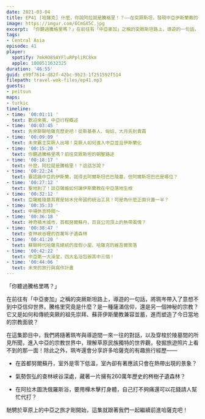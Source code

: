 ```yaml
---
date: 2021-03-04
title: EP41 [哈薩克] 什麼，你說阿拉就是騰格里！？——在突厥斯坦，發現中亞伊斯蘭教的多元面貌 ft. 遊牧過渡帶 廖珮岑
image: https://imgur.com/6CmGX5C.jpg
excerpt: 「你聽過騰格里嗎？」在前往有「中亞麥加」之稱的突厥斯坦路上，導遊的一句話，將珮岑帶入了意想不到中亞信仰世界。騰格里究竟是什麼？它又是如何和傳統突厥的祖先崇拜、蘇菲伊斯蘭教兼容並蓄，進而塑造了今日當地的宗教面貌？在這集節目中，我們將隨著珮岑與導遊間一來一往的對話，進入中亞的宗教世界中，發掘旅遊照片上看不到的那一面，並且聽聽更多有趣的旅行經驗！
tags:
- Central Asia
episode: 41
player:
  spotify: 7mkHO89AYFluRPpliRC8km
  apple: 1000511632325
duration: '46:55'
guid: e99f7614-d82f-42bc-9b23-1f251592f514
filepath: travel-wok-files/ep41.mp3
guests:
- peitsun
maps:
- turkic
timeline:
- time: '00:01:11 '
  text: 歡迎來賓、中亞行程概述
- time: '00:03:45 '
  text: 先來聊聊哈薩克歷史吧！從斯基泰人、匈奴、大月氏到貴霜
- time: '00:09:09 '
  text: 未來霸主突厥人出場！突厥人如何進入中亞並且伊斯蘭化
- time: '00:15:20 '
  text: 你聽過騰格里嗎？前往突厥斯坦的朝聖路途
- time: '00:18:17 '
  text: 什麼，阿拉就是騰格里！？這話怎說？
- time: '00:22:24 '
  text: 要認識中亞的伊斯蘭，就得去阿爾斯坦巴巴陵墓，但阿爾斯坦巴巴是哪位？
- time: '00:27:12 '
  text: 聖地到了！談亞薩維如何讓伊斯蘭教在中亞落地生根
- time: '00:32:12 '
  text: 亞薩維陵墓其實是帖木兒帝國的統治工具！可是為什麼正面只蓋一半？
- time: '00:35:33 '
  text: 中場休息時間～
- time: '00:36:18 '
  text: 神奇積木城市，首都努爾蘇丹，百貨公司頂上的熱帶風情？
- time: '00:38:47 '
  text: 查林峽谷裡的百萬年孑遺森林
- time: '00:41:20 '
  text: 蘇聯時代哈薩克總統的度假小屋、哈薩克的維吾爾聚落
- time: '00:42:22 '
  text: 中亞第一大澡堂，四大名浴包辦其中三個！
- time: '00:44:06 '
  text: 未來的旅行與寫作計畫
---
```


「你聽過騰格里嗎？」

在前往有「中亞麥加」之稱的突厥斯坦路上，導遊的一句話，將珮岑帶入了意想不到中亞信仰世界。騰格里究竟是什麼？是一種薩滿信仰，還是另一個神秘的宗教？它又是如何和傳統突厥的祖先崇拜、蘇菲伊斯蘭教兼容並蓄，進而塑造了今日當地的宗教面貌？

在這集節目中，我們將隨著珮岑與導遊間一來一往的對話，以及穿梭於陵墓間的所見所聞，進入中亞的宗教世界中，理解草原民族獨特的世界觀，發掘旅遊照片上看不到的那一面！除此之外，珮岑還會分享許多哈薩克的有趣旅行經歷——

* 在首都努爾蘇丹，室外是零下低溫，室內卻有著應該只會在熱帶出現的景象？

* 氣勢恢弘的查林峽谷深處，藏著一片擁有260萬年歷史的梣樹孑遺森林？

* 在阿拉木圖洗俄羅斯浴，要用樺木擊打身體，自己打不夠痛還可以花錢請人幫忙代打？

馳騁於草原上的中亞之旅才剛開始，這集就跟著我們一起繼續前進哈薩克吧！



